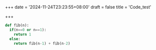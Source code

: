 +++
date = '2024-11-24T23:23:55+08:00'
draft = false
title = 'Code_test'

+++

```python
def fib(n):
  if(n==0 or n==1):
    return 1
  else:
    return fib(n-1) + fib(n-2)
```

